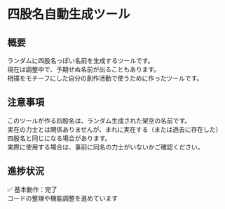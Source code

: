 # 四股名自動生成ツール

## 概要
ランダムに四股名っぽい名前を生成するツールです。  
現在は調整中で、予期せぬ名前が出ることもあります。  
相撲をモチーフにした自分の創作活動で使うために作ったツールです。

## 注意事項
このツールが作る四股名は、ランダム生成された架空の名前です。  
実在の力士とは関係ありませんが、まれに実在する（または過去に存在した）  
四股名と同じになる場合があります。  
実際に使用する場合は、事前に同名の力士がいないかご確認ください。

## 進捗状況  
✅ 基本動作：完了  
コードの整理や機能調整を進めています
